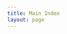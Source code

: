 ```yaml
---
title: Main Index
layout: page
---
```


<CollectionIndex title="Urban Odyssey Docs" lead="" collection="main" />
